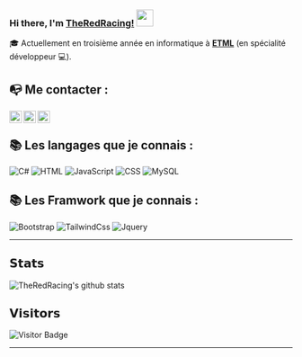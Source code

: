 ### Hi there, I'm [TheRedRacing!](https://sickenberg.com) <img src="https://raw.githubusercontent.com/aemmadi/aemmadi/master/wave.gif" width="30px">

🎓 Actuellement en troisième année en informatique à [**ETML**](https://www.etml.ch/) (en spécialité développeur 💻).

## 📭 Me contacter :

<a href="https://twitter.com/maxylou555" target="blank">
  <img align="left" src="https://cdn.jsdelivr.net/npm/simple-icons@3.0.1/icons/twitter.svg" alt="xtenzq" width="22px" />
</a>
&nbsp;
<a href="https://www.linkedin.com/in/maxime-sickenberg-035330200/" target="blank">
  <img align="left" src="https://cdn.jsdelivr.net/npm/simple-icons@3.0.1/icons/linkedin.svg" alt="xtenzq" width="22px" />
</a>
&nbsp;
<a href="https://instagram.com/makcnma.s" target="blank">
  <img align="left" src="https://cdn.jsdelivr.net/npm/simple-icons@3.0.1/icons/instagram.svg" alt="xtenzq" width="22px" />
</a>
<br>

## 📚 Les langages que je connais :
  
![C#](https://img.shields.io/badge/-C#-2C41CB?style=for-the-badge&logo=C%2B%2B&logoColor=white)
![HTML](https://img.shields.io/badge/-HTML-E15622?style=for-the-badge&logo=HTML5&logoColor=white)
![JavaScript](https://img.shields.io/badge/-JavaScript-E7BA15?style=for-the-badge&logo=JavaScript&logoColor=white)
![CSS](https://img.shields.io/badge/-CSS-1B7FDE?style=for-the-badge&logo=CSS3&logoColor=white)
![MySQL](https://img.shields.io/badge/-MySQL-1DDEC1?style=for-the-badge&logo=MySQL&logoColor=white)

## 📚 Les Framwork que je connais :

![Bootstrap](https://img.shields.io/badge/-Bootstrap-563D7C?style=for-the-badge&logo=bootstrap&logoColor=white)
![TailwindCss](https://img.shields.io/badge/-TailwindCss-%231a202c?style=for-the-badge&logo=tailwind-css&logoColor=white)
![Jquery](https://img.shields.io/badge/-Jquery-E7BA15?style=for-the-badge&logo=Jquery&logoColor=white)

<hr>

## 𝗦𝘁𝗮𝘁𝘀
  
![TheRedRacing's github stats](https://github-readme-stats.vercel.app/api?username=TheRedRacing&show_icons=true)

## 𝗩𝗶𝘀𝗶𝘁𝗼𝗿𝘀
  
![Visitor Badge](https://visitor-badge.laobi.icu/badge?page_id=TheRedRacing)
  
<hr>
<!--**TheRedRacing/TheRedRacing** is a ✨ _special_ ✨ repository because its `README.md` (this file) appears on your GitHub profile.-->
